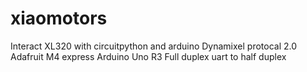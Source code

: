 # xiaomotors
Interact XL320 with circuitpython and arduino
Dynamixel protocal 2.0
Adafruit M4 express
Arduino Uno R3
Full duplex uart to half duplex
